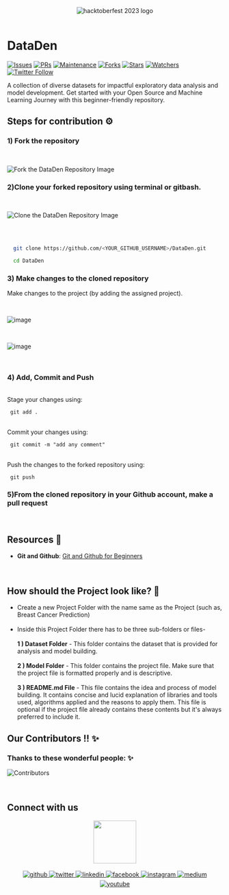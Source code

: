 <div align="center"><img src="https://github.com/DSC-JSS-NOIDA/DataDen/assets/21278020/0f2313d1-ebdf-4d58-80b4-a9eb506a94d7" alt="hacktoberfest 2023 logo"/></div>
<br>



# DataDen
[![Issues](	https://img.shields.io/github/issues/DSC-JSS-NOIDA/DataDen)](https://github.com/DSC-JSS-NOIDA/DataDen/issues)
[![PRs](https://img.shields.io/github/issues-pr/DSC-JSS-NOIDA/DataDen)](https://github.com/DSC-JSS-NOIDA/DataDen/pulls)
[![Maintenance](https://img.shields.io/maintenance/yes/2023?color=green&logo=github)](https://github.com/DSC-JSS-NOIDA/)
[![Forks](https://img.shields.io/github/forks/DSC-JSS-NOIDA/DataDen?style=social)](https://github.com/DSC-JSS-NOIDA/DataDen) 
[![Stars](https://img.shields.io/github/stars/DSC-JSS-NOIDA/DataDen?style=social)](https://github.com/DSC-JSS-NOIDA/DataDen)
[![Watchers](https://img.shields.io/github/watchers/DSC-JSS-NOIDA/DataDen)](https://github.com/DSC-JSS-NOIDA/DataDen)
[![Twitter Follow](https://img.shields.io/twitter/follow/GDSCJSSATEN?style=social)](https://twitter.com/GDSCJSSATEN)


A collection of diverse datasets for impactful exploratory data analysis and model development.  Get started with your Open Source and Machine Learning Journey with this beginner-friendly repository.

## Steps for contribution ⚙️
### **1) Fork the repository**
<br>
  
![Fork the DataDen Repository Image](https://github.com/DSC-JSS-NOIDA/DataDen/assets/21278020/0f6bccd2-c8f0-46be-8b3d-9a1ba762b3eb)

### **2)Clone your forked repository using terminal or gitbash.**
<br>

![Clone the DataDen Repository Image](https://github.com/DSC-JSS-NOIDA/DataDen/assets/21278020/c97e68c8-71ba-4efa-a5d6-e4b66f7d1d21)

<br>
<br>

```sh
  git clone https://github.com/<YOUR_GITHUB_USERNAME>/DataDen.git
```

```sh
  cd DataDen
```

### **3) Make changes to the cloned repository**

Make changes to the project (by adding the assigned project).

<br>

![image](https://github.com/DSC-JSS-NOIDA/DataDen/assets/21278020/e72aafbb-90df-4acd-a5a2-23d1eb4c6384)


<br>


![image](https://github.com/DSC-JSS-NOIDA/DataDen/assets/21278020/523a1ee0-597d-401b-9b28-c61e5d9b2083)

<br>

### **4) Add, Commit and Push**


<br>Stage your changes using:

```
 git add .
```

<br>Commit your changes using:

```
 git commit -m "add any comment"
```

<br>Push the changes to the forked repository using:

```
 git push
```
### **5)From the cloned repository in your Github account, make a pull request**
<br>

## Resources 📖
- **Git and Github**: [Git and Github for Beginners](https://www.youtube.com/watch?v=RGOj5yH7evk)

<br>

## How should the Project look like? 🤔
- Create a new Project Folder with the name same as the Project (such as, Breast Cancer Prediction) <br><br>
- Inside this Project Folder there has to be three sub-folders or files- <br><br>
    **1 ) Dataset Folder** - This folder contains the dataset that is provided for analysis and model building.<br><br>
    **2 ) Model Folder** - This folder contains the project file. Make sure that the project file is formatted properly and is descriptive.<br><br>
    **3 ) README.md File** - This file contains the idea and process of model building. It contains concise and lucid explanation of libraries and tools used, algorithms applied and the reasons to apply them. This file is optional if the project file already contains these contents but it's always preferred to include it.

<be>

## Our Contributors  !! ✨
### Thanks to these wonderful people: ✨

![Contributors](https://contributors-img.web.app/image?repo=DSC-JSS-NOIDA/DataDen)

<br>

## Connect with us

<div align="center">
<a href="https://gdscjss.in/"><img src="https://raw.githubusercontent.com/DSC-JSS-NOIDA/QuickLearn/main/assets/images/gdsc-logo.png"  height=100px /></a> <br><br>
<a href="https://github.com/DSC-JSS-NOIDA" target="_blank">
<img src=https://img.shields.io/badge/github-%2324292e.svg?&style=for-the-badge&logo=github&logoColor=white alt=github style="margin-bottom: 5px;" />
</a>
<a href="https://twitter.com/GDSCJSSATEN" target="_blank">
<img src=https://img.shields.io/badge/twitter-%2300acee.svg?&style=for-the-badge&logo=twitter&logoColor=white alt=twitter style="margin-bottom: 5px;" />
</a>
<a href="https://www.linkedin.com/company/dsc-jssaten/" target="_blank">
<img src=https://img.shields.io/badge/linkedin-%231E77B5.svg?&style=for-the-badge&logo=linkedin&logoColor=white alt=linkedin style="margin-bottom: 5px;" />
</a>
<a href="https://www.facebook.com/dscjssnoida/" target="_blank">
<img src=https://img.shields.io/badge/facebook-%232E87FB.svg?&style=for-the-badge&logo=facebook&logoColor=white alt=facebook style="margin-bottom: 5px;" />
</a>
<a href="https://instagram.com/gdscjssaten?igshid=YmMyMTA2M2Y=" target="_blank">
<img src=https://img.shields.io/badge/instagram-%23000000.svg?&style=for-the-badge&logo=instagram&logoColor=white alt=instagram style="margin-bottom: 5px;" />
</a>
  <!--
 <a href="https://discord.gg/PWEtw7gq" target="_blank">
<img src=https://img.shields.io/badge/discord-%233E77FB.svg?&style=for-the-badge&logo=discord&logoColor=white alt=youtube style="margin-bottom: 5px;" /> 
</a> -->
<a href="https://medium.com/dsc-jss-noida" target="_blank">
<img src=https://img.shields.io/badge/medium-%23292929.svg?&style=for-the-badge&logo=medium&logoColor=white alt=medium style="margin-bottom: 5px;" />
</a>  
<a href="https://www.youtube.com/channel/UCkELk5JFDceaSf8pBa19kDQ" target="_blank">
<img src=https://img.shields.io/badge/youtube-%23FF0000.svg?&style=for-the-badge&logo=youtube&logoColor=white alt=youtube style="margin-bottom: 5px;" />
</a> 
</div>

